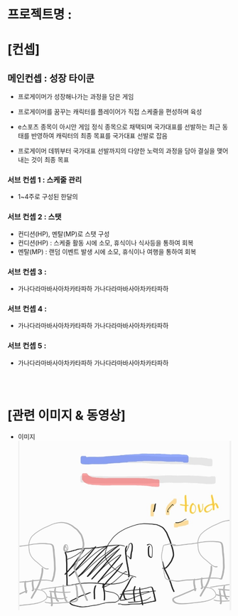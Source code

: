 # 프로젝트명 :  
# [컨셉]  
## 메인컨셉 : 성장 타이쿤  

- 프로게이머가 성장해나가는 과정을 담은 게임  

- 프로게이머를 꿈꾸는 캐릭터를 플레이어가 직접 스케줄을 편성하며 육성  

- e스포츠 종목이 아시안 게임 정식 종목으로 채택되며 국가대표를 선발하는 최근 동태를 반영하여 캐릭터의 최종 목표를 국가대표 선발로 잡음  

- 프로게이머 데뷔부터 국가대표 선발까지의 다양한 노력의 과정을 담아 결실을 맺어내는 것이 최종 목표  

### 서브 컨셉 1 : 스케줄 관리  

- 1~4주로 구성된 한달의 

### 서브 컨셉 2 : 스탯

- 컨디션(HP), 멘탈(MP)로 스탯 구성
- 컨디션(HP) : 스케줄 활동 시에 소모, 휴식이나 식사등을 통하여 회복
- 멘탈(MP) : 랜덤 이벤트 발생 시에 소모, 휴식이나 여행을 통하여 회복

### 서브 컨셉 3 :

- 가나다라마바사아차카타파하 가나다라마바사아차카타파하

### 서브 컨셉 4 :

- 가나다라마바사아차카타파하 가나다라마바사아차카타파하

### 서브 컨셉 5 :

- 가나다라마바사아차카타파하 가나다라마바사아차카타파하

<br><br>

# [관련 이미지 & 동영상]

- 이미지  
  <img src="./img/KakaoTalk_20230914_153006937.jpg">
